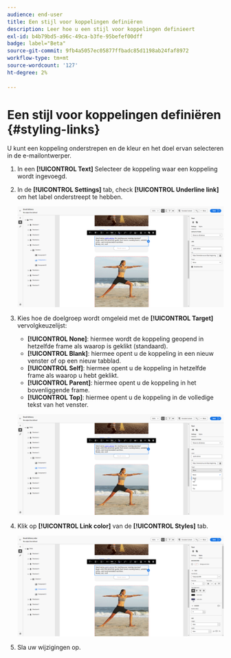 ```yaml
---
audience: end-user
title: Een stijl voor koppelingen definiëren
description: Leer hoe u een stijl voor koppelingen definieert
exl-id: b4b79bd5-a96c-49ca-b3fe-95befef00dff
badge: label="Beta"
source-git-commit: 9fb4a5057ec05877ffbadc85d1198ab24faf8972
workflow-type: tm+mt
source-wordcount: '127'
ht-degree: 2%

---
```



# Een stijl voor koppelingen definiëren {#styling-links}

U kunt een koppeling onderstrepen en de kleur en het doel ervan selecteren in de e-mailontwerper.

1. In een **[!UICONTROL Text]** Selecteer de koppeling waar een koppeling wordt ingevoegd.

1. In de **[!UICONTROL Settings]** tab, check **[!UICONTROL Underline link]** om het label onderstreept te hebben.

   ![](assets/link_1.png)

1. Kies hoe de doelgroep wordt omgeleid met de **[!UICONTROL Target]** vervolgkeuzelijst:

   * **[!UICONTROL None]**: hiermee wordt de koppeling geopend in hetzelfde frame als waarop is geklikt (standaard).
   * **[!UICONTROL Blank]**: hiermee opent u de koppeling in een nieuw venster of op een nieuw tabblad.
   * **[!UICONTROL Self]**: hiermee opent u de koppeling in hetzelfde frame als waarop u hebt geklikt.
   * **[!UICONTROL Parent]**: hiermee opent u de koppeling in het bovenliggende frame.
   * **[!UICONTROL Top]**: hiermee opent u de koppeling in de volledige tekst van het venster.

   ![](assets/link_2.png)

1. Klik op **[!UICONTROL Link color]** van de **[!UICONTROL Styles]** tab.

   ![](assets/link_3.png)

1. Sla uw wijzigingen op.
